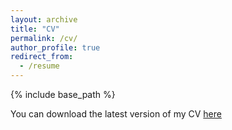 ```yaml
---
layout: archive
title: "CV"
permalink: /cv/
author_profile: true
redirect_from:
  - /resume
---
```


{% include base_path %}

You can download the latest version of my CV [here](https://www.dropbox.com/s/qx054cgdv99412f/Alam_MdMoshiUl_CV.pdf?dl=0)
